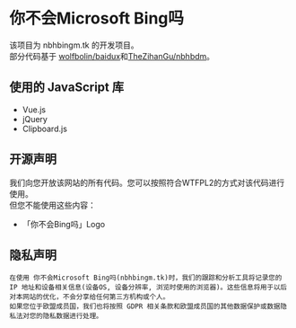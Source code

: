 # 你不会Microsoft Bing吗
该项目为 nbhbingm.tk 的开发项目。   
部分代码基于 [wolfbolin/baidux](https://github.com/wolfbolin/baidux)和[TheZihanGu/nbhbdm](https://github.com/TheZihanGu/nbhbdm)。   

## 使用的 JavaScript 库
* Vue.js
* jQuery
* Clipboard.js

## 开源声明
我们向您开放该网站的所有代码。您可以按照符合WTFPL2的方式对该代码进行使用。   
但您不能使用这些内容：
* 「你不会Bing吗」Logo

## 隐私声明
```
在使用 你不会Microsoft Bing吗(nbhbingm.tk)时，我们的跟踪和分析工具将记录您的 IP 地址和设备相关信息(设备OS, 设备分辨率, 浏览时使用的浏览器)。这些信息将用于以后对本网站的优化，不会分享给任何第三方机构或个人。
如果您位于欧盟成员国，我们也将按照 GDPR 相关条款和欧盟成员国的其他数据保护或数据隐私法对您的隐私数据进行处理。  
```
